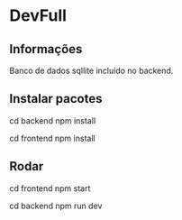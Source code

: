 # DevFull

## Informações

Banco de dados sqllite incluído no backend.

## Instalar pacotes

cd backend
npm install

cd frontend
npm install

## Rodar

cd frontend
npm start

cd backend
npm run dev